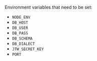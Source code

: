 Environment variables that need to be set:

* `NODE_ENV`
* `DB_HOST`
* `DB_USER`
* `DB_PASS`
* `DB_SCHEMA`
* `DB_DIALECT`
* `JTW_SECRET_KEY`
* `PORT`

